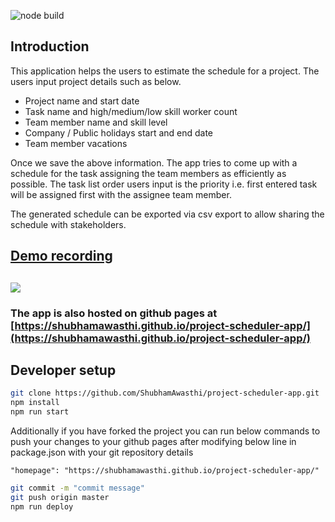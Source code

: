 ![node build](https://github.com/ShubhamAwasthi/project-scheduler-app/actions/workflows/node.js.yml/badge.svg)

## Introduction

This application helps the users to estimate the schedule for a project. The users input project details such as below.

- Project name and start date
- Task name and high/medium/low skill worker count
- Team member name and skill level
- Company / Public holidays start and end date
- Team member vacations

Once we save the above information. The app tries to come up with a schedule for the task assigning the team members as efficiently as possible. The task list order users input is the priority i.e. first entered task will be assigned first with the assignee team member.

The generated schedule can be exported via csv export to allow sharing the schedule with stakeholders.

## [Demo recording](./docs/projectSchedulerAppDemo.gif)

## ![](./docs/projectSchedulerAppDemo.gif)

### The app is also hosted on github pages at [https://shubhamawasthi.github.io/project-scheduler-app/](https://shubhamawasthi.github.io/project-scheduler-app/)

## Developer setup

```sh
git clone https://github.com/ShubhamAwasthi/project-scheduler-app.git
npm install
npm run start
```

Additionally if you have forked the project you can run below commands to push your changes to your github pages after modifying below line in package.json with your git repository details

`"homepage": "https://shubhamawasthi.github.io/project-scheduler-app/"`

```sh
git commit -m "commit message"
git push origin master
npm run deploy
```
